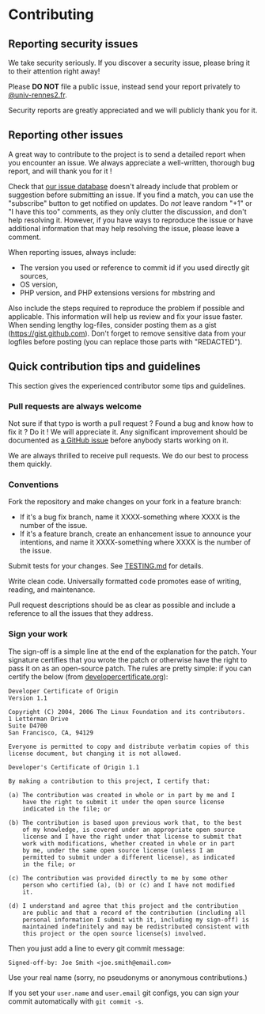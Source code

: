 <!---
Copyright (c) 2018 Yann 'Ze' Richard <yann.richard@univ-rennes2.fr>
SPDX-License-Identifier: LGPL-3.0-or-later
License-Filename: LICENSE
-->
# Contributing 

## Reporting security issues

We take security seriously. If you discover a security issue, please bring it 
to their attention right away!

Please **DO NOT** file a public issue, instead send your report privately to
[@univ-rennes2.fr](mailto:slpp@univ-rennes2.fr).

Security reports are greatly appreciated and we will publicly thank you for it.

## Reporting other issues

A great way to contribute to the project is to send a detailed report when you
encounter an issue. We always appreciate a well-written, thorough bug report,
and will thank you for it !

Check that [our issue database](https://github.com/XX) doesn't already include 
that problem or suggestion before submitting an issue. If you find a match, you 
can use the "subscribe" button to get notified on updates. Do *not* leave random 
"+1" or "I have this too" comments, as they only clutter the discussion, and 
don't help resolving it. However, if you have ways to reproduce the issue or 
have additional information that may help resolving the issue, 
please leave a comment.

When reporting issues, always include:

* The version you used or reference to commit id if you used directly git sources,
* OS version,
* PHP version, and PHP extensions versions for mbstring and 

Also include the steps required to reproduce the problem if possible and
applicable. This information will help us review and fix your issue faster.
When sending lengthy log-files, consider posting them as a gist (https://gist.github.com).
Don't forget to remove sensitive data from your logfiles before posting (you can
replace those parts with "REDACTED").


## Quick contribution tips and guidelines

This section gives the experienced contributor some tips and guidelines.

### Pull requests are always welcome

Not sure if that typo is worth a pull request ? Found a bug and know how to fix
it ? Do it ! We will appreciate it. 
Any significant improvement should be documented as 
[a GitHub issue](https://github.com/moby/moby/issues) before anybody starts 
working on it.

We are always thrilled to receive pull requests. We do our best to process them
quickly. 


### Conventions

Fork the repository and make changes on your fork in a feature branch:

- If it's a bug fix branch, name it XXXX-something where XXXX is the number of
    the issue. 
- If it's a feature branch, create an enhancement issue to announce
    your intentions, and name it XXXX-something where XXXX is the number of the
    issue.

Submit tests for your changes. See [TESTING.md](./TESTING.md) for details.

Write clean code. Universally formatted code promotes ease of writing, reading,
and maintenance.

Pull request descriptions should be as clear as possible and include a reference
to all the issues that they address.


### Sign your work

The sign-off is a simple line at the end of the explanation for the patch. Your
signature certifies that you wrote the patch or otherwise have the right to pass
it on as an open-source patch. The rules are pretty simple: if you can certify
the below (from [developercertificate.org](http://developercertificate.org/)):

```
Developer Certificate of Origin
Version 1.1

Copyright (C) 2004, 2006 The Linux Foundation and its contributors.
1 Letterman Drive
Suite D4700
San Francisco, CA, 94129

Everyone is permitted to copy and distribute verbatim copies of this
license document, but changing it is not allowed.

Developer's Certificate of Origin 1.1

By making a contribution to this project, I certify that:

(a) The contribution was created in whole or in part by me and I
    have the right to submit it under the open source license
    indicated in the file; or

(b) The contribution is based upon previous work that, to the best
    of my knowledge, is covered under an appropriate open source
    license and I have the right under that license to submit that
    work with modifications, whether created in whole or in part
    by me, under the same open source license (unless I am
    permitted to submit under a different license), as indicated
    in the file; or

(c) The contribution was provided directly to me by some other
    person who certified (a), (b) or (c) and I have not modified
    it.

(d) I understand and agree that this project and the contribution
    are public and that a record of the contribution (including all
    personal information I submit with it, including my sign-off) is
    maintained indefinitely and may be redistributed consistent with
    this project or the open source license(s) involved.
```

Then you just add a line to every git commit message:

    Signed-off-by: Joe Smith <joe.smith@email.com>

Use your real name (sorry, no pseudonyms or anonymous contributions.)

If you set your `user.name` and `user.email` git configs, you can sign your
commit automatically with `git commit -s`.

